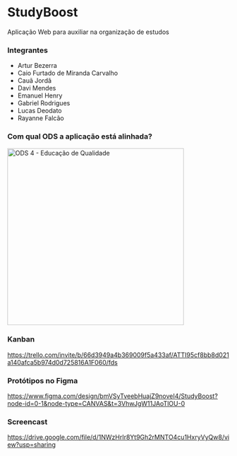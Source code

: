 # StudyBoost
Aplicação Web para auxiliar na organização de estudos

### Integrantes
- Artur Bezerra
- Caio Furtado de Miranda Carvalho
- Cauã Jordã
- Davi Mendes
- Emanuel Henry
- Gabriel Rodrigues
- Lucas Deodato
- Rayanne Falcão

### Com qual ODS a aplicação está alinhada?
<img width="400" alt="ODS 4 - Educação de Qualidade" src="https://mudes.org.br/wp-content/uploads/2022/07/Capa-Blog-77.png">

### Kanban
https://trello.com/invite/b/66d3949a4b369009f5a433af/ATTI95cf8bb8d021a140afca5b974d0d725816A1F060/fds

### Protótipos no Figma
https://www.figma.com/design/bmVSyTveebHuajZ9noveI4/StudyBoost?node-id=0-1&node-type=CANVAS&t=3VhwJgW11JAoTlOU-0

### Screencast
https://drive.google.com/file/d/1NWzHrIr8Yt9Gh2rMNTO4cu1HxryVyQw8/view?usp=sharing
